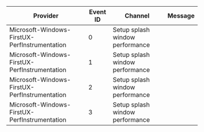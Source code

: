 Provider                                       |  Event ID  |  Channel                          |  Message
-----------------------------------------------|------------|-----------------------------------|---------
Microsoft-Windows-FirstUX-PerfInstrumentation  |  0         |  Setup splash window performance  |
Microsoft-Windows-FirstUX-PerfInstrumentation  |  1         |  Setup splash window performance  |
Microsoft-Windows-FirstUX-PerfInstrumentation  |  2         |  Setup splash window performance  |
Microsoft-Windows-FirstUX-PerfInstrumentation  |  3         |  Setup splash window performance  |
